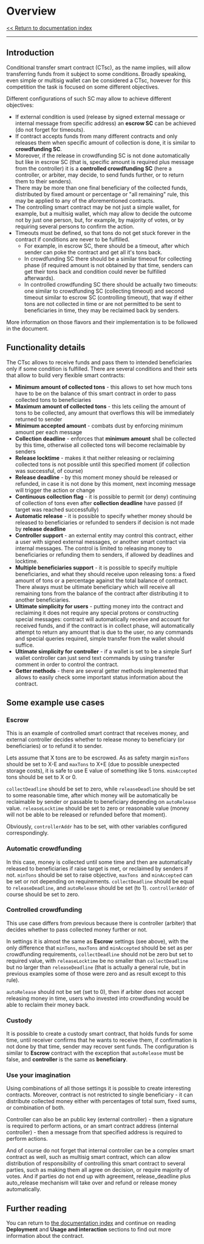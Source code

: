 # Overview

[<< Return to documentation index](README.md)

---

## Introduction

Conditional transfer smart contract (CTsc), as the name implies, will allow transferring funds from it subject to some conditions. Broadly speaking, even simple or multisig wallet can be considered a CTsc, however for this competition the task is focused on some different objectives.

Different configurations of such SC may allow to achieve different objectives:

* If external condition is used (release by signed external message or internal message from specific address) an **escrow SC** can be achieved (do not forget for timeouts).
* If contract accepts funds from many different contracts and only releases them when specific amount of collection is done, it is similar to **crowdfunding SC**.
* Moreover, if the release in crowdfunding SC is not done automatically but like in escrow SC (that is, specific amount is required plus message from the controller) it is a **controlled crowdfunding SC** (here a controller, or arbiter, may decide, to send funds further, or to return them to their senders).
* There may be more than one final beneficiary of the collected funds, distributed by fixed amount or percentage or "all remaining" rule, this may be applied to any of the aforementioned contracts.
* The controlling smart contract may be not just a simple wallet, for example, but a multisig wallet, which may allow to decide the outcome not by just one person, but, for example, by majority of votes, or by requiring several persons to confirm the action.
* Timeouts must be defined, so that tons do not get stuck forever in the contract if conditions are never to be fulfilled. 
  * For example, in escrow SC, there should be a timeout, after which sender can poke the contract and get all it's tons back. 
  * In crowdfunding SC there should be a similar timeout for collecting phase (if required amount is not obtained by that time, senders can get their tons back and condition could never be fulfilled afterwards).
  * In controlled crowdfunding SC there should be actually two timeouts: one similar to crowdfunding SC (collecting timeout) and second timeout similar to escrow SC (controlling timeout), that way if either tons are not collected in time or are not permitted to be sent to beneficiaries in time, they may be reclaimed back by senders.

More information on those flavors and their implementation is to be followed in the document.

## Functionality details

The CTsc allows to receive funds and pass them to intended beneficiaries only if some condition is fulfilled. There are several conditions and their sets that allow to build very flexible smart contracts:

* **Minimum amount of collected tons** - this allows to set how much tons have to be on the balance of this smart contract in order to pass collected tons to beneficiaries
* **Maximum amount of collected tons** - this lets ceiling the amount of tons to be collected, any amount that overflows this will be immediately returned to sender
* **Minimum accepted amount** - combats dust by enforcing minimum amount per each message
* **Collection deadline** - enforces that **minimum amount** shall be collected by this time, otherwise all collected tons will become reclaimable by senders
* **Release locktime** - makes it that neither releasing or reclaiming collected tons is not possible until this specified moment (if collection was successful, of course)
* **Release deadline** - by this moment money should be released or refunded, in case it is not done by this moment, next incoming message will trigger the action or change
* **Continuous collection flag** - it is possible to permit (or deny) continuing of collection of tons even after **collection deadline** have passed (if target was reached successfully)
* **Automatic release** - it is possible to specify whether money should be released to beneficiaries or refunded to senders if decision is not made by **release deadline**
* **Controller support** - an external entity may control this contract, either a user with signed external messages, or another smart contract via internal messages. The control is limited to releasing money to beneficiaries or refunding them to senders, if allowed by deadlines and locktime.
* **Multiple beneficiaries support** - it is possible to specify multiple beneficiaries, and what they should receive upon releasing tons: a fixed amount of tons or a percentage against the total balance of contract. There always must be ultimate beneficiary which will receive all remaining tons from the balance of the contract after distributing it to another beneficiaries.
* **Ultimate simplicity for users** - putting money into the contract and reclaiming it does not require any special protons or constructing special messages: contract will automatically receive and account for received funds, and if the contract is in collect phase, will automatically attempt to return any amount that is due to the user, no any commands and special queries required, simple transfer from the wallet should suffice.
* **Ultimate simplicity for controller** - if a wallet is set to be a simple Surf wallet controller can just send text commands by using transfer comment in order to control the contract.
* **Getter methods** - there are several getter methods implemented that allows to easily check some important status information about the contract.



## Some example use cases

### Escrow

This is an example of controlled smart contract that receives money, and external controller decides whether to release money to beneficiary (or beneficiaries) or to refund it to sender.

Lets assume that X tons are to be escrowed. As as safety margin `minTons` should be set to X-E and `maxTons` to X+E (due to possible unexpected storage costs), it is safe to use E value of something like 5 tons. `minAccepted` tons should be set to X or 0. 

`collectDeadline` should be set to zero, while `releaseDeadline` should be set to some reasonable time, after which money will be automatically be reclaimable by sender or passable to beneficiary depending on `autoRelease` value. `releaseLocktime` should be set to zero or reasonable value (money will not be able to be released or refunded before that moment).

Obviously, `controllerAddr` has to be set, with other variables configured correspondingly.

### Automatic crowdfunding

In this case, money is collected until some time and then are automatically released to beneficiaries if raise target is met, or reclaimed by senders if not. `minTons` should be set to raise objective, `maxTons `and `minAccepted` can be set or not depending on requirements. `collectDeadline` should be equal to `releaseDeadline`, and `autoRelease` should be set (to 1). `controllerAddr` of course should be set to zero. 

### Controlled crowdfunding

This use case differs from previous because there is controller (arbiter) that decides whether to pass collected money further or not.

In settings it is almost the same as **Escrow** settings (see above), with the only difference that `minTons`, `maxTons` and `minAccepted` should be set as per crowdfunding requirements, `collectDeadline` should not be zero but set to required value, with `releaseLocktime` be no smaller than `collectDeadline` but no larger than `releaseDeadline` (that is actually a general rule, but in previous examples some of those were zero and as result except to this rule).

`autoRelease` should not be set (set to 0), then if arbiter does not accept releasing money in time, users who invested into crowdfunding would be able to reclaim their money back.

### Custody

It is possible to create a custody smart contract, that holds funds for some time, until receiver confirms that he wants to receive them, if confirmation is not done by that time, sender may recover sent funds. The configuration is similar to **Escrow** contract with the exception that `autoRelease` must be false, and **controller** is the same as **beneficiary**.

### Use your imagination

Using combinations of all those settings it is possible to create interesting contracts. Moreover, contract is not restricted to single beneficiary - it can distribute collected money either with percentages of total sum, fixed sums, or combination of both.

Controller can also be an public key (external controller) - then a signature is required to perform actions, or an smart contract address (internal controller) - then a message from that specified address is required to perform actions. 

And of course do not forget that internal controller can be a complex smart contract as well, such as multisig smart contract, which can allow distribution of responsibility of controlling this smart contract to several parties, such as making them all agree on decision, or require majority of votes. And if parties do not end up with agreement, release_deadline plus auto_release mechanism will take over and refund or release money automatically.

## Further reading

You can return to [the documentation index](README.md) and continue on reading **Deployment** and **Usage and interaction** sections to find out more information about the contract.